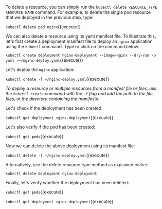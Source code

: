 To delete a resource, you can simply run the `kubectl delete RESOURCE_TYPE RESOURCE NAME` command. For example, to delete the single pod resource that we deployed in the previous step, type:

`kubectl delete pod nginx`{{execute}}

We can also delete a resource using its yaml manifest file. To illustrate this, let's first create a deployment manifest file to deploy an `nginx` application using the `kubectl` command. Type or click on the command below:

`kubectl create deployment nginx-deployment --image=nginx --dry-run -o yaml >~/nginx-deploy.yaml`{{execute}}

Let's deploy the `nginx` application:

`kubectl create -f ~/nginx-deploy.yaml`{{execute}}

*To deploy a resource or multiple resources from a manifest file or files, use the `kubectl create` command with the `-f` flag and add the path to the file, files, or the directory containing the manifests*.

Let's check if the deployment has been created:

`kubectl get deployment nginx-deployment`{{execute}}

Let's also verify if the pod has been created:

`kubectl get pods`{{execute}}

Now we can delete the above deployment using its manifest file:

`kubectl delete -f ~/nginx-deploy.yaml`{{execute}}

Alternatively, use the delete resource type method as explained earlier:

`kubectl delete deployment nginx-deployment`

Finally, let's verify whether the deployment has been deleted:

`kubectl get pods`{{execute}}

`kubectl get deployment nginx-deployment`{{execute}}
